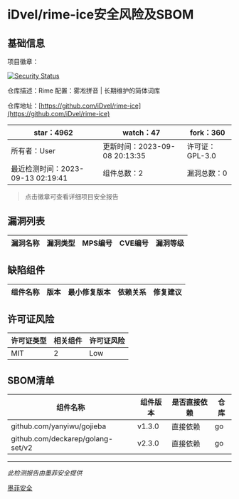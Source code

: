 # iDvel/rime-ice安全风险及SBOM

## 基础信息

项目徽章：

[![Security Status](https://www.murphysec.com/platform3/v31/badge/1701661145945473024.svg)](https://www.murphysec.com/console/report/1700935065449316352/1701661145945473024)

仓库描述：Rime 配置：雾凇拼音 | 长期维护的简体词库

仓库地址：[https://github.com/iDvel/rime-ice](https://github.com/iDvel/rime-ice)

| star：4962 | watch：47 | fork：360 |
| ----------- | -------------- | ------------ |
| 所有者：User | 更新时间：2023-09-08 20:13:35 | 许可证：GPL-3.0 |
| 最近检测时间：2023-09-13 02:19:41 | 组件总数：2 | 漏洞总数：0 |

> 点击徽章可查看详细项目安全报告



## 漏洞列表

| 漏洞名称 | 漏洞类型 | MPS编号 | CVE编号 | 漏洞等级 |
| ------- | ------ | ------- | ------ | ----- |





## 缺陷组件

| 组件名称 | 版本 | 最小修复版本 | 依赖关系 | 修复建议 |
| -------- | ---- | ------------ | -------- | -------- |





## 许可证风险

| 许可证类型 | 相关组件 | 许可证风险 |
| ---------- | -------- | ---------- |
|MIT|2|Low|




## SBOM清单

| 组件名称 | 组件版本 | 是否直接依赖 | 仓库 |
| -------- | -------- | ------------ | ---- |
|github.com/yanyiwu/gojieba|v1.3.0|直接依赖|go|
|github.com/deckarep/golang-set/v2|v2.3.0|直接依赖|go|


------

*此检测报告由墨菲安全提供*

[墨菲安全](www.murphysec.com)